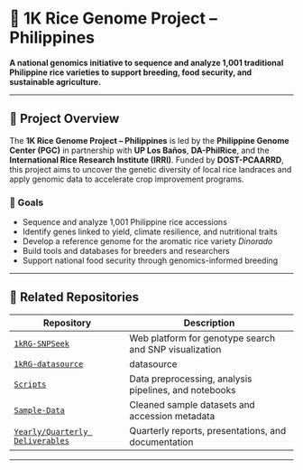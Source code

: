 # 🌾 1K Rice Genome Project – Philippines

**A national genomics initiative to sequence and analyze 1,001 traditional Philippine rice varieties to support breeding, food security, and sustainable agriculture.**

---

## 📘 Project Overview

The **1K Rice Genome Project – Philippines** is led by the **Philippine Genome Center (PGC)** in partnership with **UP Los Baños**, **DA-PhilRice**, and the **International Rice Research Institute (IRRI)**. Funded by **DOST-PCAARRD**, this project aims to uncover the genetic diversity of local rice landraces and apply genomic data to accelerate crop improvement programs.

### 🎯 Goals

- Sequence and analyze 1,001 Philippine rice accessions
- Identify genes linked to yield, climate resilience, and nutritional traits
- Develop a reference genome for the aromatic rice variety *Dinorado*
- Build tools and databases for breeders and researchers
- Support national food security through genomics-informed breeding

---

## 🧰 Related Repositories

| Repository | Description |
|------------|-------------|
| [`1kRG-SNPSeek`](https://github.com/1K1RG/1k1RG-SNPseek) | Web platform for genotype search and SNP visualization
| [`1kRG-datasource`](https://github.com/1K1RG/1k1RG-datasource) | datasource
| [`Scripts`](https://github.com/1KRG/1kRG-Scripts) | Data preprocessing, analysis pipelines, and notebooks |
| [`Sample-Data`](https://github.com/1KRG/1kRG-sample) | Cleaned sample datasets and accession metadata |
| [`Yearly/Quarterly Deliverables`](https://github.com/1KRG/deliverablesAndDocs) | Quarterly reports, presentations, and documentation |

---



